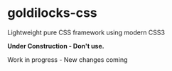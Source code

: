 # goldilocks-css
Lightweight pure CSS framework using modern CSS3


**Under Construction - Don't use.**

Work in progress - New changes coming
